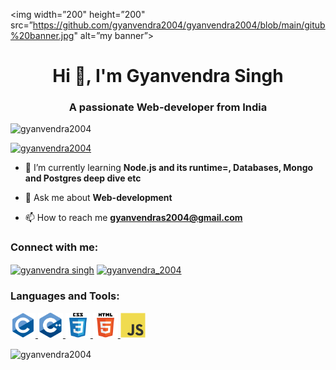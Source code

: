

<img width=”200" height=”200" src=”https://github.com/gyanvendra2004/gyanvendra2004/blob/main/gitub%20banner.jpg" alt=”my banner”>




<h1 align="center">Hi 👋, I'm Gyanvendra Singh</h1>
<h3 align="center">A passionate Web-developer from India</h3>
<!-- <img align="right" width="400" src="https://media.giphy.com/media/qgQUggAC3Pfv687qPC/giphy.gif" alt="Coding"> -->

<p align="left"> <img src="https://komarev.com/ghpvc/?username=gyanvendra2004&label=Profile%20views&color=0e75b6&style=flat" alt="gyanvendra2004" /> </p>

<p align="left"> <a href="https://github.com/ryo-ma/github-profile-trophy"><img src="https://github-profile-trophy.vercel.app/?username=gyanvendra2004" alt="gyanvendra2004" /></a> </p>

- 🌱 I’m currently learning **Node.js and its runtime=, Databases, Mongo and Postgres deep dive etc**

- 💬 Ask me about **Web-development**

- 📫 How to reach me **gyanvendras2004@gmail.com**

<h3 align="left">Connect with me:</h3>
<p align="left">
<a href="https://linkedin.com/in/gyanvendra singh" target="blank"><img align="center" src="https://raw.githubusercontent.com/rahuldkjain/github-profile-readme-generator/master/src/images/icons/Social/linked-in-alt.svg" alt="gyanvendra singh" height="30" width="40" /></a>
<a href="https://instagram.com/gyanvendra_2004" target="blank"><img align="center" src="https://raw.githubusercontent.com/rahuldkjain/github-profile-readme-generator/master/src/images/icons/Social/instagram.svg" alt="gyanvendra_2004" height="30" width="40" /></a>
</p>

<h3 align="left">Languages and Tools:</h3>
<p align="left"> <a href="https://www.cprogramming.com/" target="_blank" rel="noreferrer"> <img src="https://raw.githubusercontent.com/devicons/devicon/master/icons/c/c-original.svg" alt="c" width="40" height="40"/> </a> <a href="https://www.w3schools.com/cpp/" target="_blank" rel="noreferrer"> <img src="https://raw.githubusercontent.com/devicons/devicon/master/icons/cplusplus/cplusplus-original.svg" alt="cplusplus" width="40" height="40"/> </a> <a href="https://www.w3schools.com/css/" target="_blank" rel="noreferrer"> <img src="https://raw.githubusercontent.com/devicons/devicon/master/icons/css3/css3-original-wordmark.svg" alt="css3" width="40" height="40"/> </a> <a href="https://www.w3.org/html/" target="_blank" rel="noreferrer"> <img src="https://raw.githubusercontent.com/devicons/devicon/master/icons/html5/html5-original-wordmark.svg" alt="html5" width="40" height="40"/> </a> <a href="https://developer.mozilla.org/en-US/docs/Web/JavaScript" target="_blank" rel="noreferrer"> <img src="https://raw.githubusercontent.com/devicons/devicon/master/icons/javascript/javascript-original.svg" alt="javascript" width="40" height="40"/> </a> </p>

<p><img align="center" src="https://github-readme-stats.vercel.app/api/top-langs?username=gyanvendra2004&show_icons=true&locale=en&layout=compact" alt="gyanvendra2004" /></p>

